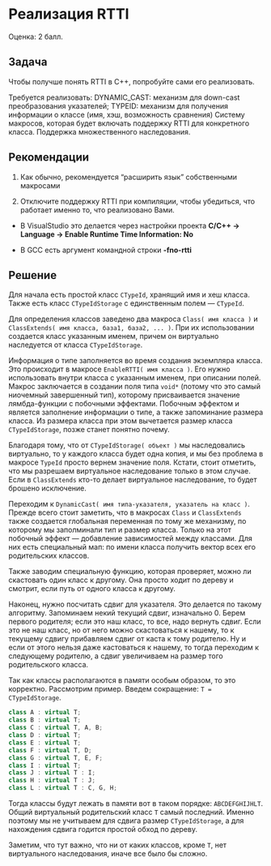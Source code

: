 # Реализация RTTI
Оценка: 2 балл.

## Задача
Чтобы получше понять RTTI в C++, попробуйте сами его реализовать.

Требуется реализовать:
DYNAMIC_CAST: механизм для down-cast преобразования указателей;
TYPEID: механизм для получения информации о классе (имя, хэш, возможность сравнения)
Систему макросов, которая будет включать поддержку RTTI для конкретного класса.
Поддержка множественного наследования.

## Рекомендации
1. Как обычно, рекомендуется “расширить язык” собственными макросами

2. Отключите поддержку RTTI при компиляции, чтобы убедиться, что работает именно то, что реализовано Вами.
  * В VisualStudio это делается через настройки проекта
    **C/C++ -> Language -> Enable Runtime Time Information: No**

  * В GCC есть аргумент командной строки
    **-fno-rtti**

## Решение

Для начала есть простой класс `CTypeId`, хранящий имя и хеш класса. Также есть класс `CTypeIdStorage` с единственным полем — `CTypeId`.

Для определения классов заведено два макроса `Class( имя класса )` и `ClassExtends( имя класса, база1, база2, ... )`. При их использовании создается класс указанным именем, причем он виртуально наследуется от класса `CTypeIdStorage`.

Информация о типе заполняется во время создания экземпляра класса. Это происходит в макросе `EnableRTTI( имя класса )`. Его нужно использовать внутри класса с указанным именем, при описании полей. Макрос заключается в создании поля типа `void*` (потому что это самый ниочемный завершенный тип), которому присваивается значение лямбда-функции с побочными эффектами. Побочным эффектом и является заполнение информации о типе, а также запоминание размера класса. Из размера класса при этом вычетается размер класса `CTypeIdStorage`, позже станет понятно почему.

Благодаря тому, что от `CTypeIdStorage( объект )` мы наследовались виртуально, то у каждого класса будет одна копия, и мы без проблема в макросе `TypeId` просто вернем значение поля. Кстати, стоит отметить, что мы разрешаем виртуальное наследование только в этом случае. Если в `ClassExtends` кто-то делает виртуальное наследование, то будет брошено исключение.

Переходим к `DynamicCast( имя типа-указателя, указатель на класс )`. Прежде всего стоит заметить, что в макросах `Class` и `ClassExtends` также создается глобальная переменная по тому же механизму, по которому мы заполминали тип и размер класса. Только на этот побочный эффект — добавление зависимостей между классами. Для них есть специальный мап: по имени класса получить вектор всех его родительских классов.

Также заводим специальную функцию, которая проверяет, можно ли скастовать один класс к другому. Она просто ходит по дереву и смотрит, если путь от одного класса к другому.

Наконец, нужно посчитать сдвиг для указателя. Это делается по такому алгоритму. Запоминаем некий текущий сдвиг, изначально 0. Берем первого родителя; если это наш класс, то все, надо вернуть сдвиг. Если это не наш класс, но от него можно скастоваться к нашему, то к текущему сдвигу прибавляем сдвиг от каста к тому родителю. Ну и если от этого нельзя даже кастоваться к нашему, то тогда переходим к следующему родителю, а сдвиг увеличиваем на размер того родительского класса.

Так как классы располагаются в памяти особым образом, то это корректно. Рассмотрим пример. Введем сокращение: `T = CTypeIdStorage`.
```C++
class A : virtual T;
class B : virtual T;
class C : virtual T, A, B;
class D : virtual T;
class E : virtual T;
class F : virtual T, D;
class G : virtual T, E, F;
class I : virtual T;
class J : virtual T : I;
class H : virtual T : J;
class L : virtual T : C, G, H;
```
Тогда классы будут лежать в памяти вот в таком порядке: `ABCDEFGHIJHLT`. Общий виртуальный родительский класс `T` самый последний. Именно поэтому мы не учитываем для сдвига размер `CTypeIdStorage`, а для нахождения сдвига годится простой обход по дереву.

Заметим, что тут важно, что ни от каких классов, кроме `T`, нет виртуального наследования, иначе все было бы сложно.
